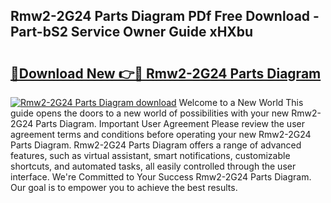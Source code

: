 ## Rmw2-2G24 Parts Diagram PDf Free Download - Part-bS2 Service Owner Guide xHXbu

# <h2><a href="http://dfoxg7.blite.top/?on=Rmw2-2G24+Parts+Diagram">🔗Download New 👉🔴 Rmw2-2G24 Parts Diagram</a></h2>

[![Rmw2-2G24 Parts Diagram download](https://i.imgur.com/lujVjoI.png)](http://dfoxg7.blite.top/?on=Rmw2-2G24+Parts+Diagram)
Welcome to a New World This guide opens the doors to a new world of possibilities with your new Rmw2-2G24 Parts Diagram. Important User Agreement Please review the user agreement terms and conditions before operating your new Rmw2-2G24 Parts Diagram. Rmw2-2G24 Parts Diagram offers a range of advanced features, such as virtual assistant, smart notifications, customizable shortcuts, and automated tasks, all easily controlled through the user interface. We're Committed to Your Success Rmw2-2G24 Parts Diagram. Our goal is to empower you to achieve the best results.

